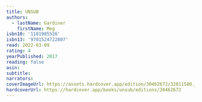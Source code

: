 ```yaml
---
title: UNSUB
authors:
  - lastName: Gardiner
    firstName: Meg
isbn10: '1101985526'
isbn13: '9781524722807'
read: 2022-03-09
rating: 4
yearPublished: 2017
reading: false
asin:
subtitle:
narrators:
coverImageUrl: https://assets.hardcover.app/edition/30462672/32811580._SX98_.jpg
hardcoverUrl: https://hardcover.app/books/unsub/editions/30462672
---
```

